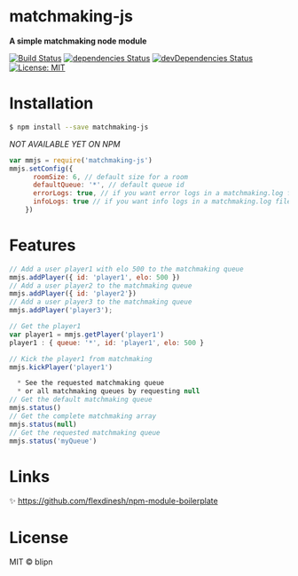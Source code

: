 # matchmaking-js

**A simple matchmaking node module**

[![Build Status](https://travis-ci.org/blipn/matchmaking-js.svg?branch=master)](https://travis-ci.org/blipn/matchmaking-js) 
[![dependencies Status](https://david-dm.org/blipn/matchmaking-js/status.svg)](https://david-dm.org/blipn/matchmaking-js) 
[![devDependencies Status](https://david-dm.org/blipn/matchmaking-js/dev-status.svg)](https://david-dm.org/blipn/matchmaking-js?type=dev) 
[![License: MIT](https://img.shields.io/badge/License-MIT-blue.svg)](https://opensource.org/licenses/MIT)

# Installation

```bash
$ npm install --save matchmaking-js
```
*NOT AVAILABLE YET ON NPM*

```js
var mmjs = require('matchmaking-js')
mmjs.setConfig({
      roomSize: 6, // default size for a room
      defaultQueue: '*', // default queue id
      errorLogs: true, // if you want error logs in a matchmaking.log file
      infoLogs: true // if you want info logs in a matchmaking.log file
    })
```

# Features
```js
// Add a user player1 with elo 500 to the matchmaking queue
mmjs.addPlayer({ id: 'player1', elo: 500 }) 
// Add a user player2 to the matchmaking queue
mmjs.addPlayer({ id: 'player2'})
// Add a user player3 to the matchmaking queue
mmjs.addPlayer('player3');

// Get the player1
var player1 = mmjs.getPlayer('player1')
player1 : { queue: '*', id: 'player1', elo: 500 }

// Kick the player1 from matchmaking
mmjs.kickPlayer('player1')

  * See the requested matchmaking queue
  * or all matchmaking queues by requesting null
// Get the default matchmaking queue
mmjs.status()
// Get the complete matchmaking array 
mmjs.status(null)
// Get the requested matchmaking queue
mmjs.status('myQueue')
```

# Links
✨ https://github.com/flexdinesh/npm-module-boilerplate

# License
MIT © blipn

